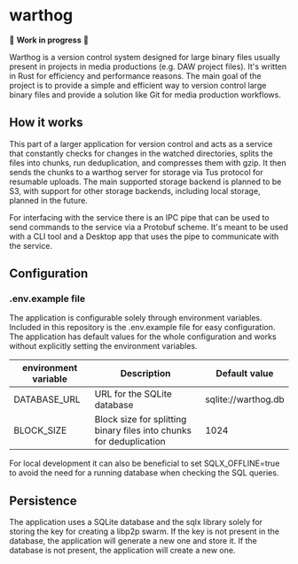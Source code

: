 # warthog

🚧 **Work in progress** 🚧

Warthog is a version control system designed for large binary files usually present in projects in media productions 
(e.g. DAW project files). It's written in Rust for efficiency and performance reasons. The main goal of the project is to provide a simple and efficient
way to version control large binary files and provide a solution like Git for media production workflows.

## How it works

This part of a larger application for version control and acts as a service that constantly checks for changes in the watched directories,
splits the files into chunks, run deduplication, and compresses them with gzip. It then sends the chunks to a warthog server for storage via Tus protocol for resumable uploads.
The main supported storage backend is planned to be S3, with support for other storage backends, including local storage, planned in the future.

For interfacing with the service there is an IPC pipe that can be used to send commands to the service via a Protobuf scheme. 
It's meant to be used with a CLI tool and a Desktop app that uses the pipe to communicate with the service.

## Configuration

### .env.example file

The application is configurable solely through environment variables. Included in this repository is the .env.example file for easy configuration.
The application has default values for the whole configuration and works without explicitly setting the environment variables.

| environment variable | Description                                                         | Default value       |
|----------------------|---------------------------------------------------------------------|---------------------|
| DATABASE_URL         | URL for the SQLite database                                         | sqlite://warthog.db | 
| BLOCK_SIZE           | Block size for splitting binary files into chunks for deduplication | 1024                |


For local development it can also be beneficial to set SQLX_OFFLINE=true to avoid the need for a running database when checking the SQL queries.

## Persistence

The application uses a SQLite database and the sqlx library solely for storing the key for creating a libp2p swarm. If the key is not present in the database, the application will generate a new one and store it.
If the database is not present, the application will create a new one.
